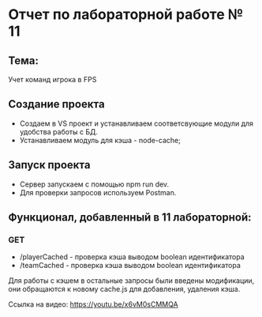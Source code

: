 # Отчет по лабораторной работе № 11  

## Тема:  
Учет команд игрока в FPS  

## Создание проекта  

- Создаем в VS проект и устанавливаем соответсвующие модули для удобства работы с БД.  
- Устанавливаем модуль для кэша - node-cache;

## Запуск проекта  
- Сервер запускаем с помощью npm run dev.  
- Для проверки запросов используем Postman.  

## Функционал, добавленный в 11 лабораторной:
  
### GET
* /playerCached - проверка кэша выводом boolean идентификатора 
* /teamCached - проверка кэша выводом boolean идентификатора    

Для работы с кэшем в остальные запросы были введены модификации, они обращаются к новому cache.js для добавления, удаления кэша.

Ссылка на видео: https://youtu.be/x6vM0sCMMQA
